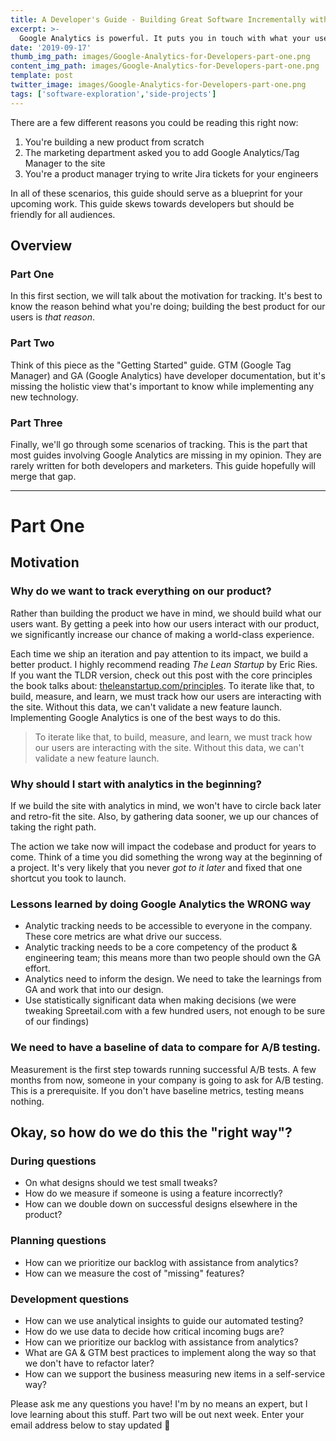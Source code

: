 ```yaml
---
title: A Developer's Guide - Building Great Software Incrementally with Analytics
excerpt: >-
  Google Analytics is powerful. It puts you in touch with what your users want and build features they will actually use. This is a series that dives into Google Analytics from a developer's point of view. 
date: '2019-09-17'
thumb_img_path: images/Google-Analytics-for-Developers-part-one.png
content_img_path: images/Google-Analytics-for-Developers-part-one.png
template: post
twitter_image: images/Google-Analytics-for-Developers-part-one.png
tags: ['software-exploration','side-projects']
---
```


There are a few different reasons you could be reading this right now:
1. You're building a new product from scratch
2. The marketing department asked you to add Google Analytics/Tag Manager to the site
3. You're a product manager trying to write Jira tickets for your engineers

In all of these scenarios, this guide should serve as a blueprint for your upcoming work. This guide skews towards developers but should be friendly for all audiences.

## Overview
### Part One
In this first section, we will talk about the motivation for tracking. It's best to know the reason behind what you're doing; building the best product for our users is _that reason_.

### Part Two
Think of this piece as the "Getting Started" guide. GTM (Google Tag Manager) and GA (Google Analytics) have developer documentation, but it's missing the holistic view that's important to know while implementing any new technology.

### Part Three
Finally, we'll go through some scenarios of tracking. This is the part that most guides involving Google Analytics are missing in my opinion. They are rarely written for both developers and marketers. This guide hopefully will merge that gap.

--- 

# Part One
## Motivation
### Why do we want to track everything on our product?
Rather than building the product we have in mind, we should build what our users want. By getting a peek into how our users interact with our product, we significantly increase our chance of making a world-class experience.

Each time we ship an iteration and pay attention to its impact, we build a better product. I highly recommend reading _The Lean Startup_ by Eric Ries. If you want the TLDR version, check out this post with the core principles the book talks about: [theleanstartup.com/principles](http://theleanstartup.com/principles). To iterate like that, to build, measure, and learn, we must track how our users are interacting with the site. Without this data, we can't validate a new feature launch. Implementing Google Analytics is one of the best ways to do this.

>To iterate like that, to build, measure, and learn, we must track how our users are interacting with the site. Without this data, we can't validate a new feature launch.

### Why should I start with analytics in the beginning?
If we build the site with analytics in mind, we won't have to circle back later and retro-fit the site. Also, by gathering data sooner, we up our chances of taking the right path.

The action we take now will impact the codebase and product for years to come. Think of a time you did something the wrong way at the beginning of a project. It's very likely that you never _got to it later_ and fixed that one shortcut you took to launch.

### Lessons learned by doing Google Analytics the WRONG way
- Analytic tracking needs to be accessible to everyone in the company. These core metrics are what drive our success. 
- Analytic tracking needs to be a core competency of the product & engineering team; this means more than two people should own the GA effort.
- Analytics need to inform the design. We need to take the learnings from GA and work that into our design. 
- Use statistically significant data when making decisions (we were tweaking Spreetail.com with a few hundred users, not enough to be sure of our findings)

### We need to have a baseline of data to compare for A/B testing.
Measurement is the first step towards running successful A/B tests. A few months from now, someone in your company is going to ask for A/B testing. This is a prerequisite. If you don't have baseline metrics, testing means nothing.

## Okay, so how do we do this the "right way"?

### During questions
- On what designs should we test small tweaks?
- How do we measure if someone is using a feature incorrectly?
- How can we double down on successful designs elsewhere in the product?

### Planning questions
- How can we prioritize our backlog with assistance from analytics?
- How can we measure the cost of "missing" features?

### Development questions
- How can we use analytical insights to guide our automated testing?
- How do we use data to decide how critical incoming bugs are?
- How can we prioritize our backlog with assistance from analytics?
- What are GA & GTM best practices to implement along the way so that we don't have to refactor later?
- How can we support the business measuring new items in a self-service way?

Please ask me any questions you have! I'm by no means an expert, but I love learning about this stuff. Part two will be out next week. Enter your email address below to stay updated 🙂